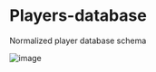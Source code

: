 # Players-database
Normalized player database schema


![image](https://github.com/user-attachments/assets/f6360915-5b8e-45f0-8b8c-e3654bbece7b)
